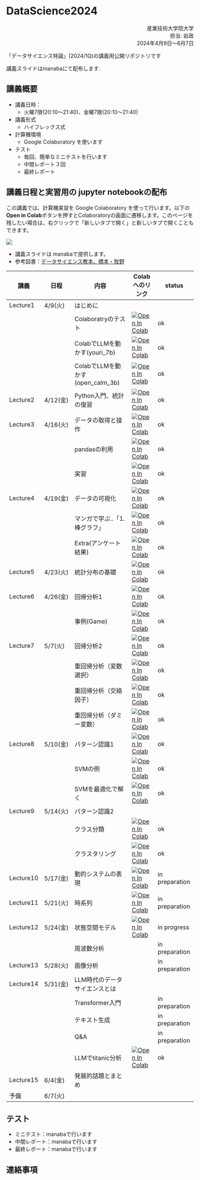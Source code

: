 # DataScience2024


<div dir='rtl'>
産業技術大学院大学</br>
担当: 岩政</br>
2024年4月9日～6月7日
</div>


「データサイエンス特論」(2024/1Q)の講義用公開リポジトリです

講義スライドはmanabaにて配布します.

## 講義概要

- 講義日時：
  - 火曜7限(20:10～21:40)、金曜7限(20:10～21:40)
- 講義形式
  - ハイフレックス式
- 計算機環境
  - Google Colaboratory を使います
- テスト
  - 毎回、簡単なミニテストを行います
  - 中間レポート３回
  - 最終レポート

## 講義日程と実習用の jupyter notebookの配布

この講義では、計算機実習を Google Colaboratory を使って行います。以下の**Open in Colab**ボタンを押すとColaboratoryの画面に遷移します。このページを残したい場合は、右クリックで「新しいタブで開く」と新しいタブで開くこともできます。

![](https://colab.research.google.com/assets/colab-badge.svg)


- 講義スライドは manabaで提供します。
- 参考図書：[データサイエンス教本、橋本・牧野](https://www.ohmsha.co.jp/book/9784274222900/)

|講義|日程|内容|Colabへのリンク|status|
|---|---|---|---|---|
|Lecture1|4/9(火) |はじめに||
|||Colaboratryのテスト| [![Open In Colab](https://colab.research.google.com/assets/colab-badge.svg)](https://colab.research.google.com/github/miwamasa/DataScience2024/blob/main/notebooks/lecture1.ipynb)|ok|
|||ColabでLLMを動かす(youri_7b)| [![Open In Colab](https://colab.research.google.com/assets/colab-badge.svg)](https://colab.research.google.com/github/miwamasa/DataScience2024/blob/main/notebooks/lecture1_youri_7b_instruction_gptq.ipynb)|ok|
|||ColabでLLMを動かす(open_calm_3b)| [![Open In Colab](https://colab.research.google.com/assets/colab-badge.svg)](https://colab.research.google.com/github/miwamasa/DataScience2024/blob/main/notebooks/lecture1_open_calm_3b.ipynb)|ok|
|Lecture2|4/12(金) |Python入門、統計の復習|[![Open In Colab](https://colab.research.google.com/assets/colab-badge.svg)](https://colab.research.google.com/github/miwamasa/DataScience2024/blob/main/notebooks/lecture2.ipynb)|ok|
|Lecture3|4/16(火) |データの取得と操作|  [![Open In Colab](https://colab.research.google.com/assets/colab-badge.svg)](https://colab.research.google.com/github/miwamasa/DataScience2024/blob/main/notebooks/lecture3.ipynb) |ok|
|||pandasの利用| [![Open In Colab](https://colab.research.google.com/assets/colab-badge.svg)](https://colab.research.google.com/github/miwamasa/DataScience2024/blob/main/notebooks/lecture3_pandas.ipynb)|ok|
|||実習|  [![Open In Colab](https://colab.research.google.com/assets/colab-badge.svg)](https://colab.research.google.com/github/miwamasa/DataScience2024/blob/main/notebooks/lecture3_practice.ipynb)|ok|
|Lecture4|4/19(金)|データの可視化| [![Open In Colab](https://colab.research.google.com/assets/colab-badge.svg)](https://colab.research.google.com/github/miwamasa/DataScience2024/blob/main/notebooks/lecture4_matplotlib.ipynb)|ok|
|||マンガで学ぶ..「1.棒グラフ」| [![Open In Colab](https://colab.research.google.com/assets/colab-badge.svg)](https://colab.research.google.com/github/miwamasa/DataScience2024/blob/main/notebooks/lecture4_extra_1.ipynb) |ok|
|||Extra(アンケート結果)|[![Open In Colab](https://colab.research.google.com/assets/colab-badge.svg)](https://colab.research.google.com/github/miwamasa/DataScience2024/blob/main/notebooks/aiit_query_process2024.ipynb) |ok|
|Lecture5|4/23(火)|統計分布の基礎 | [![Open In Colab](https://colab.research.google.com/assets/colab-badge.svg)](https://colab.research.google.com/github/miwamasa/DataScience2024/blob/main/notebooks/lecture5.ipynb)|ok|
|Lecture6|4/26(金)|回帰分析1| [![Open In Colab](https://colab.research.google.com/assets/colab-badge.svg)](https://colab.research.google.com/github/miwamasa/DataScience2024/blob/main/notebooks/lecture6.ipynb)|ok|
|||事例(Game)| [![Open In Colab](https://colab.research.google.com/assets/colab-badge.svg)](https://colab.research.google.com/github/miwamasa/DataScience2024/blob/main/notebooks/lecture6_games.ipynb)|ok|
|Lecture7|5/7(火)|回帰分析2| [![Open In Colab](https://colab.research.google.com/assets/colab-badge.svg)](https://colab.research.google.com/github/miwamasa/DataScience2024/blob/main/notebooks/lecture7.ipynb)|ok|
|||重回帰分析（変数選択）| [![Open In Colab](https://colab.research.google.com/assets/colab-badge.svg)](https://colab.research.google.com/github/miwamasa/DataScience2024/blob/main/notebooks/lecture7_AIC.ipynb)|ok|
|||重回帰分析（交絡因子）| [![Open In Colab](https://colab.research.google.com/assets/colab-badge.svg)](https://colab.research.google.com/github/miwamasa/DataScience2024/blob/main/notebooks/lecture7_multiple_regression.ipynb)|ok|
|||重回帰分析（ダミー変数）| [![Open In Colab](https://colab.research.google.com/assets/colab-badge.svg)](https://colab.research.google.com/github/miwamasa/DataScience2024/blob/main/notebooks/lecture7_multi_reg_category.ipynb)|ok|
|Lecture8|5/10(金)|パターン認識1|[![Open In Colab](https://colab.research.google.com/assets/colab-badge.svg)](https://colab.research.google.com/github/miwamasa/DataScience2024/blob/main/notebooks/lecture8.ipynb)|ok|
|||SVMの例| [![Open In Colab](https://colab.research.google.com/assets/colab-badge.svg)](https://colab.research.google.com/github/miwamasa/DataScience2024/blob/main/notebooks/lecture8_SVM.ipynb)|ok|
|||SVMを最適化で解く| [![Open In Colab](https://colab.research.google.com/assets/colab-badge.svg)](https://colab.research.google.com/github/miwamasa/DataScience2024/blob/main/notebooks/lecture8_svm_optimize.ipynb)|ok|
|Lecture9|5/14(火)|パターン認識2|
|||クラス分類| [![Open In Colab](https://colab.research.google.com/assets/colab-badge.svg)](https://colab.research.google.com/github/miwamasa/DataScience2024/blob/main/notebooks/lecture9_classification.ipynb)|ok|
|||クラスタリング| [![Open In Colab](https://colab.research.google.com/assets/colab-badge.svg)](https://colab.research.google.com/github/miwamasa/DataScience2024/blob/main/notebooks/lecture9_clustering.ipynb)|ok|
|Lecture10|5/17(金)|動的システムの表現| [![Open In Colab](https://colab.research.google.com/assets/colab-badge.svg)](https://colab.research.google.com/github/miwamasa/DataScience2024/blob/main/notebooks/lecture10.ipynb)|in preparation|
|Lecture11|5/21(火)|時系列|[![Open In Colab](https://colab.research.google.com/assets/colab-badge.svg)](https://colab.research.google.com/github/miwamasa/DataScience2024/blob/main/notebooks/lecture11.ipynb)|in preparation|
|Lecture12|5/24(金)|状態空間モデル|[![Open In Colab](https://colab.research.google.com/assets/colab-badge.svg)](https://colab.research.google.com/github/miwamasa/DataScience2024/blob/main/notebooks/lecture12.ipynb)|in progress|
|||周波数分析|<!-- [![Open In Colab](https://colab.research.google.com/assets/colab-badge.svg)](https://colab.research.google.com/github/miwamasa/DataScience2024/blob/main/notebooks/lecture13_frequency.ipynb)-->|in preparation|
|Lecture13|5/28(火)|画像分析|<!-- [![Open In Colab](https://colab.research.google.com/assets/colab-badge.svg)](https://colab.research.google.com/github/miwamasa/DataScience2024/blob/main/notebooks/lecture14.ipynb)-->|in preparation|
|Lecture14|5/31(金)|LLM時代のデータサイエンスとは|
|||Transformer入門|<!-- [![Open In Colab](https://colab.research.google.com/assets/colab-badge.svg)](https://colab.research.google.com/github/miwamasa/DataScience2024/blob/main/notebooks/lec15_transformer_intro.ipynb)-->|in preparation|
|||テキスト生成|<!-- [![Open In Colab](https://colab.research.google.com/assets/colab-badge.svg)](https://colab.research.google.com/github/miwamasa/DataScience2024/blob/main/notebooks/lec15_transformer_textgeneration.ipynb)-->|in preparation|
|||Q&A|<!-- [![Open In Colab](https://colab.research.google.com/assets/colab-badge.svg)](https://colab.research.google.com/github/miwamasa/DataScience2024/blob/main/notebooks/lec15_transformer_qanda.ipynb)-->|in preparation|
|||LLMでtitanic分析| [![Open In Colab](https://colab.research.google.com/assets/colab-badge.svg)](https://colab.research.google.com/github/miwamasa/DataScience2024/blob/main/notebooks/CSV_agents_ollama.ipynb) |ok|
|Lecture15|6/4(金)|発展的話題とまとめ|
|予備|6/7(火)|


<!-- |Lecture3|4/13(水)|データの可視化| [![Open In Colab](https://colab.research.google.com/assets/colab-badge.svg)](https://colab.research.google.com/github/miwamasa/DataScience2022/blob/main/notebooks/lecture3_matplotlib.ipynb)|in_progress|
|Lecture4|4/16(土)|統計分布の基礎 |[![Open In Colab](https://colab.research.google.com/assets/colab-badge.svg)](https://colab.research.google.com/github/miwamasa/DataScience2022/blob/main/notebooks/lecture4.ipynb)|in_progress|
|Lecture5|4/20(水)|回帰分析1|[![Open In Colab](https://colab.research.google.com/assets/colab-badge.svg)](https://colab.research.google.com/github/miwamasa/DataScience2022/blob/main/notebooks/lecture5.ipynb)|in_progress|
|||重回帰分析|
|Lecture6|4/23(土)|回帰分析2|
|Lecture7|4/27(水)|パターン認識1|[![Open In Colab](https://colab.research.google.com/assets/colab-badge.svg)](https://colab.research.google.com/github/miwamasa/DataScience2022/blob/main/notebooks/lecture7.ipynb)|in_progress|
|||SVM|[![Open In Colab](https://colab.research.google.com/assets/colab-badge.svg)](https://colab.research.google.com/github/miwamasa/DataScience2022/blob/main/notebooks/lecture7_SVM.ipynb)|in_progress|
|Lecture8|4/30(土)|パターン認識2|[![Open In Colab](https://colab.research.google.com/assets/colab-badge.svg)](https://colab.research.google.com/github/miwamasa/DataScience2022/blob/main/notebooks/lecture8.ipynb)|in_progress| -->

## テスト
- ミニテスト：manabaで行います
- 中間レポート：manabaで行います
- 最終レポート：manabaで行います

## 連絡事項

<!-- - report1の例：[![Open In Colab](https://colab.research.google.com/assets/colab-badge.svg)](https://colab.research.google.com/github/miwamasa/DataScience2024/blob/main/notebooks/2023report1_sample.ipynb)

- report2の例：[![Open In Colab](https://colab.research.google.com/assets/colab-badge.svg)](https://colab.research.google.com/github/miwamasa/DataScience2024/blob/main/notebooks/2023report2_sample.ipynb) -->


